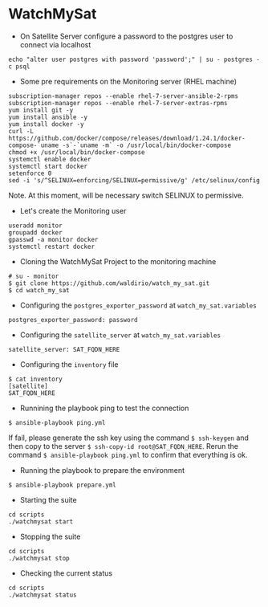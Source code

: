 # WatchMySat

- On Satellite Server configure a password to the postgres user to connect via localhost
```
echo "alter user postgres with password 'password';" | su - postgres -c psql
```

- Some pre requirements on the Monitoring server (RHEL machine)
```
subscription-manager repos --enable rhel-7-server-ansible-2-rpms
subscription-manager repos --enable rhel-7-server-extras-rpms
yum install git -y
yum install ansible -y
yum install docker -y
curl -L https://github.com/docker/compose/releases/download/1.24.1/docker-compose-`uname -s`-`uname -m` -o /usr/local/bin/docker-compose
chmod +x /usr/local/bin/docker-compose
systemctl enable docker
systemctl start docker
setenforce 0
sed -i 's/^SELINUX=enforcing/SELINUX=permissive/g' /etc/selinux/config
```
Note. At this moment, will be necessary switch SELINUX to permissive.

- Let's create the Monitoring user
```
useradd monitor
groupadd docker
gpasswd -a monitor docker
systemctl restart docker
```

- Cloning the WatchMySat Project to the monitoring machine
```
# su - monitor
$ git clone https://github.com/waldirio/watch_my_sat.git
$ cd watch_my_sat
```

- Configuring the `postgres_exporter_password` at `watch_my_sat.variables`
```
postgres_exporter_password: password
```

- Configuring the `satellite_server` at `watch_my_sat.variables`
```
satellite_server: SAT_FQDN_HERE
```

- Configuring the `inventory` file
```
$ cat inventory 
[satellite]
SAT_FQDN_HERE
```

- Runnining the playbook ping to test the connection
```
$ ansible-playbook ping.yml
```
If fail, please generate the ssh key using the command `$ ssh-keygen` and then copy to the server `$ ssh-copy-id root@SAT_FQDN_HERE`. Rerun the command `$ ansible-playbook ping.yml` to confirm that everything is ok.

- Running the playbook to prepare the environment
```
$ ansible-playbook prepare.yml
```

- Starting the suite
```
cd scripts
./watchmysat start
```

- Stopping the suite
```
cd scripts
./watchmysat stop
```

- Checking the current status
```
cd scripts
./watchmysat status
```
